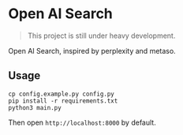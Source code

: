 # Open AI Search

> This project is still under heavy development.

Open AI Search, inspired by perplexity and metaso.

## Usage

```shell
cp config.example.py config.py
pip install -r requirements.txt
python3 main.py
```

Then open `http://localhost:8000` by default.


